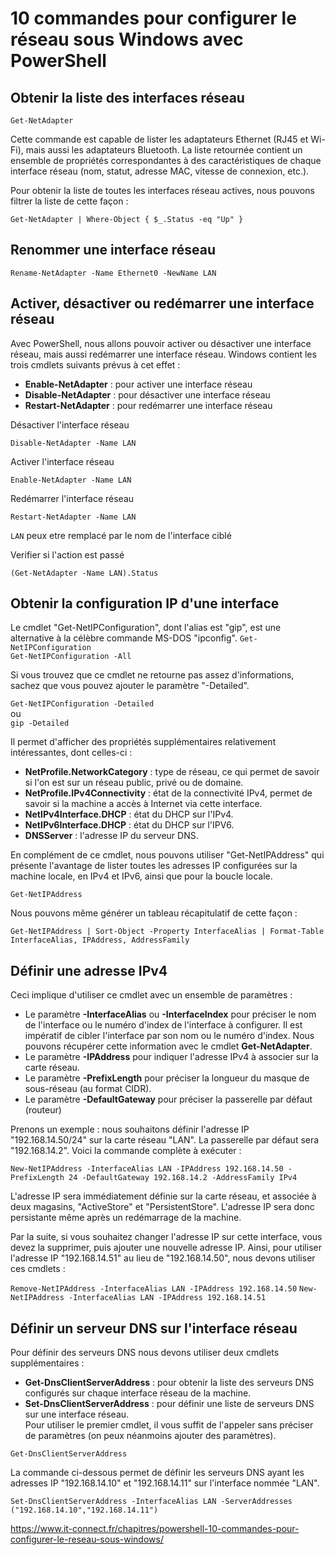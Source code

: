 # 10 commandes pour configurer le réseau sous Windows avec PowerShell


## Obtenir la liste des interfaces réseau

```Get-NetAdapter```

Cette commande est capable de lister les adaptateurs Ethernet (RJ45 et Wi-Fi), mais aussi les adaptateurs Bluetooth. La liste retournée contient un ensemble de propriétés correspondantes à des caractéristiques de chaque interface réseau (nom, statut, adresse MAC, vitesse de connexion, etc.).

Pour obtenir la liste de toutes les interfaces réseau actives, nous pouvons filtrer la liste de cette façon :

```Get-NetAdapter | Where-Object { $_.Status -eq "Up" }```


## Renommer une interface réseau

```Rename-NetAdapter -Name Ethernet0 -NewName LAN```

## Activer, désactiver ou redémarrer une interface réseau

Avec PowerShell, nous allons pouvoir activer ou désactiver une interface réseau, mais aussi redémarrer une interface réseau. Windows contient les trois cmdlets suivants prévus à cet effet :

- **Enable-NetAdapter** : pour activer une interface réseau
- **Disable-NetAdapter** : pour désactiver une interface réseau
- **Restart-NetAdapter** : pour redémarrer une interface réseau

Désactiver l'interface réseau

```Disable-NetAdapter -Name LAN```

Activer l'interface réseau

```Enable-NetAdapter -Name LAN```

Redémarrer l'interface réseau

```Restart-NetAdapter -Name LAN```

`LAN` peux etre remplacé par le nom de l'interface ciblé

Verifier si l'action est passé

```(Get-NetAdapter -Name LAN).Status```

## Obtenir la configuration IP d'une interface

Le cmdlet "Get-NetIPConfiguration", dont l'alias est "gip", est une alternative à la célèbre commande MS-DOS "ipconfig".
```Get-NetIPConfiguration```  
```Get-NetIPConfiguration -All```


Si vous trouvez que ce cmdlet ne retourne pas assez d'informations, sachez que vous pouvez ajouter le paramètre "-Detailed".

```Get-NetIPConfiguration -Detailed```  
ou  
```gip -Detailed```  

Il permet d'afficher des propriétés supplémentaires relativement intéressantes, dont celles-ci :

- **NetProfile.NetworkCategory** : type de réseau, ce qui permet de savoir si l'on est sur un réseau public, privé ou de domaine.
- **NetProfile.IPv4Connectivity** : état de la connectivité IPv4, permet de savoir si la machine a accès à Internet via cette interface.
- **NetIPv4Interface.DHCP** : état du DHCP sur l'IPv4.
- **NetIPv6Interface.DHCP** : état du DHCP sur l'IPV6.
- **DNSServer** : l'adresse IP du serveur DNS.

En complément de ce cmdlet, nous pouvons utiliser "Get-NetIPAddress" qui présente l'avantage de lister toutes les adresses IP configurées sur la machine locale, en IPv4 et IPv6, ainsi que pour la boucle locale.

```Get-NetIPAddress```

Nous pouvons même générer un tableau récapitulatif de cette façon :

```Get-NetIPAddress | Sort-Object -Property InterfaceAlias | Format-Table InterfaceAlias, IPAddress, AddressFamily```

## Définir une adresse IPv4

Ceci implique d'utiliser ce cmdlet avec un ensemble de paramètres :

- Le paramètre **-InterfaceAlias** ou **-InterfaceIndex** pour préciser le nom de l'interface ou le numéro d'index de l'interface à configurer. Il est impératif de cibler l'interface par son nom ou le numéro d'index. Nous pouvons récupérer cette information avec le cmdlet **Get-NetAdapter**.
- Le paramètre **-IPAddress** pour indiquer l'adresse IPv4 à associer sur la carte réseau.
- Le paramètre **-PrefixLength** pour préciser la longueur du masque de sous-réseau (au format CIDR).
- Le paramètre **-DefaultGateway** pour préciser la passerelle par défaut (routeur)

Prenons un exemple : nous souhaitons définir l'adresse IP "192.168.14.50/24" sur la carte réseau "LAN". La passerelle par défaut sera "192.168.14.2". Voici la commande complète à exécuter :

```New-NetIPAddress -InterfaceAlias LAN -IPAddress 192.168.14.50 -PrefixLength 24 -DefaultGateway 192.168.14.2 -AddressFamily IPv4```


L'adresse IP sera immédiatement définie sur la carte réseau, et associée à deux magasins, "ActiveStore" et "PersistentStore". L'adresse IP sera donc persistante même après un redémarrage de la machine.

Par la suite, si vous souhaitez changer l'adresse IP sur cette interface, vous devez la supprimer, puis ajouter une nouvelle adresse IP. Ainsi, pour utiliser l'adresse IP "192.168.14.51" au lieu de "192.168.14.50", nous devons utiliser ces cmdlets :

```Remove-NetIPAddress -InterfaceAlias LAN -IPAddress 192.168.14.50```
```New-NetIPAddress -InterfaceAlias LAN -IPAddress 192.168.14.51```


## Définir un serveur DNS sur l'interface réseau

Pour définir des serveurs DNS nous devons utiliser deux cmdlets supplémentaires :

- **Get-DnsClientServerAddress** : pour obtenir la liste des serveurs DNS configurés sur chaque interface réseau de la machine.  
- **Set-DnsClientServerAddress** : pour définir une liste de serveurs DNS sur une interface réseau.  
Pour utiliser le premier cmdlet, il vous suffit de l'appeler sans préciser de paramètres (on peux néanmoins ajouter des paramètres).

```Get-DnsClientServerAddress```

La commande ci-dessous permet de définir les serveurs DNS ayant les adresses IP "192.168.14.10" et "192.168.14.11" sur l'interface nommée "LAN".  

```Set-DnsClientServerAddress -InterfaceAlias LAN -ServerAddresses ("192.168.14.10","192.168.14.11")```








https://www.it-connect.fr/chapitres/powershell-10-commandes-pour-configurer-le-reseau-sous-windows/
